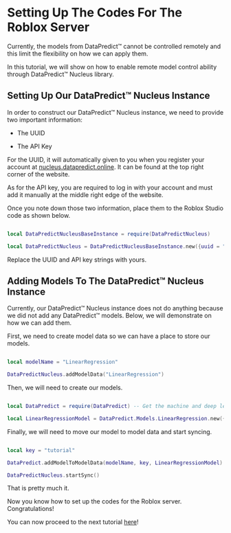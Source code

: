# Setting Up The Codes For The Roblox Server

Currently, the models from DataPredict™ cannot be controlled remotely and this limit the flexibility on how we can apply them.

In this tutorial, we will show on how to enable remote model control ability through DataPredict™ Nucleus library.

## Setting Up Our DataPredict™ Nucleus Instance

In order to construct our DataPredict™ Nucleus instance, we need to provide two important information:

* The UUID

* The API Key

For the UUID, it will automatically given to you when you register your account at [nucleus.datapredict.online](https://nucleus.datapredict.online). It can be found at the top right corner of the website.

As for the API key, you are required to log in with your account and must add it manually at the middle right edge of the website.

Once you note down those two information, place them to the Roblox Studio code as shown below.

```lua

local DataPredictNucleusBaseInstance = require(DataPredictNucleus)

local DataPredictNucleus = DataPredictNucleusBaseInstance.new({uuid = "12345678-9123-4567-8912-345678912345", apiKey = "example"})

```

Replace the UUID and API key strings with yours.

## Adding Models To The DataPredict™ Nucleus Instance

Currently, our DataPredict™ Nucleus instance does not do anything because we did not add any DataPredict™ models. Below, we will demonstrate on how we can add them.

First, we need to create model data so we can have a place to store our models.

```lua

local modelName = "LinearRegression"

DataPredictNucleus.addModelData("LinearRegression")

```

Then, we will need to create our models.

```lua

local DataPredict = require(DataPredict) -- Get the machine and deep learning library, DataPredict.

local LinearRegressionModel = DataPredict.Models.LinearRegression.new({learningRate = 0.001}) -- Then create our model.

```

Finally, we will need to move our model to model data and start syncing.

```lua

local key = "tutorial"

DataPredict.addModelToModelData(modelName, key, LinearRegressionModel)

DataPredictNucleus.startSync()

```

That is pretty much it.

Now you know how to set up the codes for the Roblox server. Congratulations!

You can now proceed to the next tutorial [here](SendingTheCommandsFromTheFrontEnd.md)!
